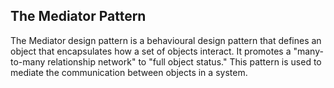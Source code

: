 ## The Mediator Pattern

The Mediator design pattern is a behavioural design pattern that defines an object that encapsulates how a set of objects interact. It promotes a "many-to-many relationship network" to "full object status." This pattern is used to mediate the communication between objects in a system.